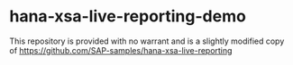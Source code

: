 # hana-xsa-live-reporting-demo
This repository is provided with no warrant and is a slightly modified copy of https://github.com/SAP-samples/hana-xsa-live-reporting 